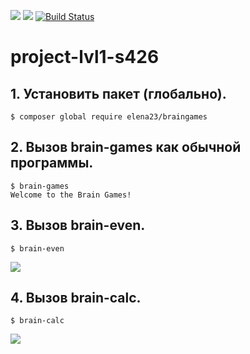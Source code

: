 <a href="https://codeclimate.com/github/ElenaB23/project-lvl1-s426/maintainability"><img src="https://api.codeclimate.com/v1/badges/0711ce4785cf866332ce/maintainability" /></a>
<a href="https://codeclimate.com/github/ElenaB23/project-lvl1-s426/test_coverage"><img src="https://api.codeclimate.com/v1/badges/0711ce4785cf866332ce/test_coverage" /></a>
[![Build Status](https://travis-ci.org/ElenaB23/project-lvl1-s426.svg?branch=master)](https://travis-ci.org/ElenaB23/project-lvl1-s426)
# project-lvl1-s426
## 1. Установить пакет (глобально).
`$ composer global require elena23/braingames`

## 2. Вызов brain-games как обычной программы.
```
$ brain-games
Welcome to the Brain Games!
```
## 3. Вызов brain-even.
```
$ brain-even
```
<a href="https://asciinema.org/a/224966" target="_blank"><img src="https://asciinema.org/a/224966.svg" /></a>

## 4. Вызов brain-calc.
```
$ brain-calc
```
<a href="https://asciinema.org/a/224970" target="_blank"><img src="https://asciinema.org/a/224970.svg" /></a>
